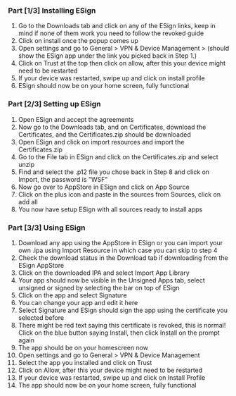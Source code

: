 ### Part [1/3] Installing ESign
1. Go to the Downloads tab and click on any of the ESign links, keep in mind if none of them work you need to follow the revoked guide
3. Click on install once the popup comes up
4. Open settings and go to General > VPN & Device Management > (should show the ESign app under the link you picked back in Step 1.)
5. Click on Trust at the top then click on allow, after this your device might need to be restarted
6. If your device was restarted, swipe up and click on install profile
7. ESign should now be on your home screen, fully functional

### Part [2/3] Setting up ESign
1. Open ESign and accept the agreements
7. Now go to the Downloads tab, and on Certificates, download the Certificates, and the Certificates.zip should be downloaded
8. Open ESign and click on import resources and import the Certificates.zip
9. Go to the File tab in ESign and click on the Certificates.zip and select unzip
11. Find and select the .p12 file you chose back in Step 8 and click on Import, the password is "WSF"
12. Now go over to AppStore in ESign and click on App Source
13. Click on the plus icon and paste in the sources from Sources, click on add all
14. You now have setup ESign with all sources ready to install apps

### Part [3/3] Using ESign
1. Download any app using the AppStore in ESign or you can import your own .ipa using Import Resource in which case you can skip to step 4
2. Check the download status in the Download tab if downloading from the ESign AppStore
3. Click on the downloaded IPA and select Import App Library
4. Your app should now be visible in the Unsigned Apps tab, select unsigned or signed by selecting the bar on top of ESign
5. Click on the app and select Signature
6. You can change your app and edit it here
7. Select Signature and ESign should sign the app using the certificate you selected before
8. There might be red text saying this certificate is revoked, this is normal! Click on the blue button saying Install, then click Install on the prompt again
9. The app should be on your homescreen now
10. Open settings and go to General > VPN & Device Management
11. Select the app you installed and click on Trust
12. Click on Allow, after this your device might need to be restarted
13. If your device was restarted, swipe up and click on Install Profile
14. The app should now be on your home screen, fully functional
